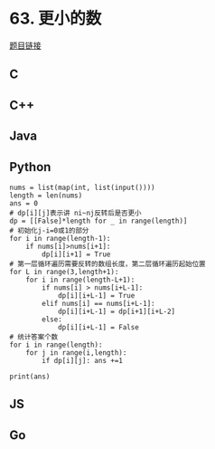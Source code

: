 # 63. 更小的数

[题目链接](https://kamacoder.com/problempage.php?pid=1102)

## C

## C++

## Java

## Python

```python3
nums = list(map(int, list(input())))
length = len(nums)
ans = 0 
# dp[i][j]表示讲 ni~nj反转后是否更小
dp = [[False]*length for _ in range(length)]
# 初始化j-i=0或1的部分
for i in range(length-1):
    if nums[i]>nums[i+1]:
        dp[i][i+1] = True
# 第一层循环遍历需要反转的数组长度，第二层循环遍历起始位置
for L in range(3,length+1):
    for i in range(length-L+1):
        if nums[i] > nums[i+L-1]:
            dp[i][i+L-1] = True
        elif nums[i] == nums[i+L-1]:
            dp[i][i+L-1] = dp[i+1][i+L-2]
        else:
            dp[i][i+L-1] = False 
# 统计答案个数
for i in range(length):
    for j in range(i,length):
        if dp[i][j]: ans +=1 

print(ans)

```

## JS

## Go
